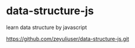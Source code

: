 # data-structure-js
learn data structure by javascript

https://github.com/zeyuliuser/data-structure-js.git